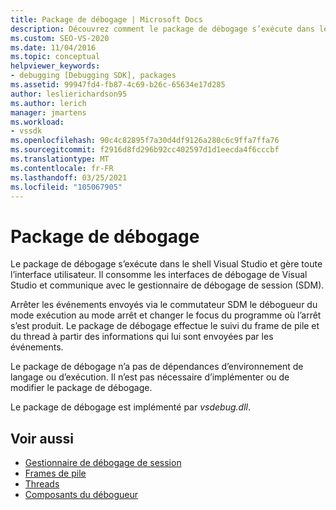 ```yaml
---
title: Package de débogage | Microsoft Docs
description: Découvrez comment le package de débogage s’exécute dans le shell Visual Studio et gère l’interface utilisateur en consommant les interfaces de débogage et en communiquant avec le gestionnaire de débogage de session.
ms.custom: SEO-VS-2020
ms.date: 11/04/2016
ms.topic: conceptual
helpviewer_keywords:
- debugging [Debugging SDK], packages
ms.assetid: 99947fd4-fb87-4c69-b26c-65634e17d285
author: leslierichardson95
ms.author: lerich
manager: jmartens
ms.workload:
- vssdk
ms.openlocfilehash: 90c4c82895f7a30d4df9126a280c6c9ffa7ffa76
ms.sourcegitcommit: f2916d8fd296b92cc402597d1d1eecda4f6cccbf
ms.translationtype: MT
ms.contentlocale: fr-FR
ms.lasthandoff: 03/25/2021
ms.locfileid: "105067905"
---
```

# <a name="debug-package"></a>Package de débogage
Le package de débogage s’exécute dans le shell Visual Studio et gère toute l’interface utilisateur. Il consomme les interfaces de débogage de Visual Studio et communique avec le gestionnaire de débogage de session (SDM).

 Arrêter les événements envoyés via le commutateur SDM le débogueur du mode exécution au mode arrêt et changer le focus du programme où l’arrêt s’est produit. Le package de débogage effectue le suivi du frame de pile et du thread à partir des informations qui lui sont envoyées par les événements.

 Le package de débogage n’a pas de dépendances d’environnement de langage ou d’exécution. Il n’est pas nécessaire d’implémenter ou de modifier le package de débogage.

 Le package de débogage est implémenté par *vsdebug.dll*.

## <a name="see-also"></a>Voir aussi
- [Gestionnaire de débogage de session](../../extensibility/debugger/session-debug-manager.md)
- [Frames de pile](../../extensibility/debugger/stack-frames.md)
- [Threads](../../extensibility/debugger/threads.md)
- [Composants du débogueur](../../extensibility/debugger/debugger-components.md)
